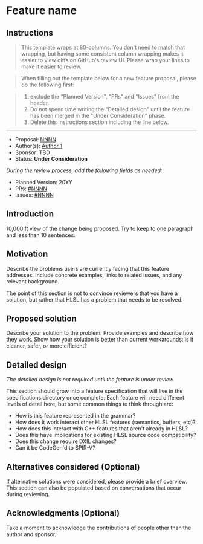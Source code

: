 <!-- {% raw %} -->

# Feature name

## Instructions

> This template wraps at 80-columns. You don't need to match that wrapping, but
> having some consistent column wrapping makes it easier to view diffs on
> GitHub's review UI. Please wrap your lines to make it easier to review.

> When filling out the template below for a new feature proposal, please do the
> following first:

> 1. exclude the "Planned Version", "PRs" and "Issues" from the header.
> 2. Do not spend time writing the "Detailed design" until the feature has been
>    merged in the "Under Consideration" phase.
> 3. Delete this Instructions section including the line below.

---

* Proposal: [NNNN](NNNN-filename.md)
* Author(s): [Author 1](https://github.com/author_username)
* Sponsor: TBD
* Status: **Under Consideration**

*During the review process, add the following fields as needed:*

* Planned Version: 20YY
* PRs: [#NNNN](https://github.com/microsoft/DirectXShaderCompiler/pull/NNNN)
* Issues:
  [#NNNN](https://github.com/microsoft/DirectXShaderCompiler/issues/NNNN)

## Introduction

10,000 ft view of the change being proposed. Try to keep to one paragraph and
less than 10 sentences.

## Motivation

Describe the problems users are currently facing that this feature addresses.
Include concrete examples, links to related issues, and any relevant background.

The point of this section is not to convince reviewers that you have a solution,
but rather that HLSL has a problem that needs to be resolved.

## Proposed solution

Describe your solution to the problem. Provide examples and describe how they
work. Show how your solution is better than current workarounds: is it cleaner,
safer, or more efficient?

## Detailed design

_The detailed design is not required until the feature is under review._

This section should grow into a feature specification that will live in the
specifications directory once complete. Each feature will need different levels
of detail here, but some common things to think through are:

* How is this feature represented in the grammar?
* How does it work interact other HLSL features (semantics, buffers, etc)?
* How does this interact with C++ features that aren't already in HLSL?
* Does this have implications for existing HLSL source code compatibility?
* Does this change require DXIL changes?
* Can it be CodeGen'd to SPIR-V?

## Alternatives considered (Optional)

If alternative solutions were considered, please provide a brief overview. This
section can also be populated based on conversations that occur during
reviewing.

## Acknowledgments (Optional)

Take a moment to acknowledge the contributions of people other than the author
and sponsor.

<!-- {% endraw %} -->
